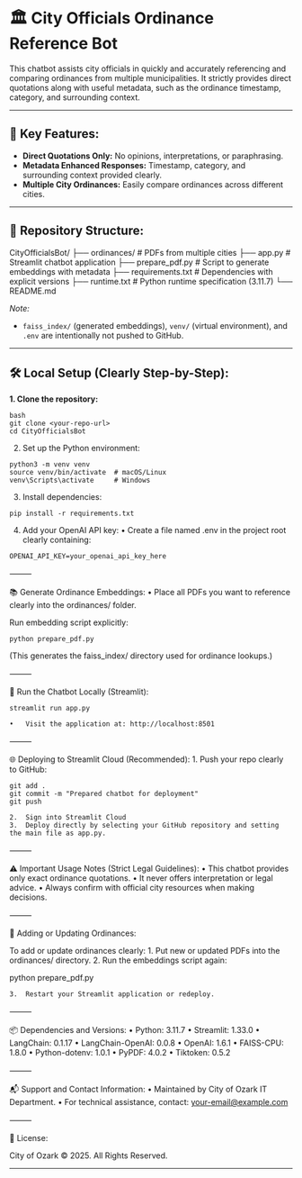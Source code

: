 
# 🏛️ City Officials Ordinance Reference Bot

This chatbot assists city officials in quickly and accurately referencing and comparing ordinances from multiple municipalities. It strictly provides direct quotations along with useful metadata, such as the ordinance timestamp, category, and surrounding context.

---

## 🚩 **Key Features:**

- **Direct Quotations Only:** No opinions, interpretations, or paraphrasing.
- **Metadata Enhanced Responses:** Timestamp, category, and surrounding context provided clearly.
- **Multiple City Ordinances:** Easily compare ordinances across different cities.

---

## 📂 **Repository Structure:**

CityOfficialsBot/
├── ordinances/              # PDFs from multiple cities
├── app.py                   # Streamlit chatbot application
├── prepare_pdf.py           # Script to generate embeddings with metadata
├── requirements.txt         # Dependencies with explicit versions
├── runtime.txt              # Python runtime specification (3.11.7)
└── README.md

*Note:*  
- `faiss_index/` (generated embeddings), `venv/` (virtual environment), and `.env` are intentionally not pushed to GitHub.

---

## 🛠️ **Local Setup (Clearly Step-by-Step):**

**1. Clone the repository:**
```
bash
git clone <your-repo-url>
cd CityOfficialsBot
```
2. Set up the Python environment:
```
python3 -m venv venv
source venv/bin/activate  # macOS/Linux
venv\Scripts\activate     # Windows
```
3. Install dependencies:
```
pip install -r requirements.txt
```
4. Add your OpenAI API key:
	•	Create a file named .env in the project root clearly containing:
```
OPENAI_API_KEY=your_openai_api_key_here
```


⸻

📚 Generate Ordinance Embeddings:
	•	Place all PDFs you want to reference clearly into the ordinances/ folder.

Run embedding script explicitly:
```
python prepare_pdf.py
```
(This generates the faiss_index/ directory used for ordinance lookups.)

⸻

🚀 Run the Chatbot Locally (Streamlit):
```
streamlit run app.py
```
	•	Visit the application at: http://localhost:8501

⸻

🌐 Deploying to Streamlit Cloud (Recommended):
	1.	Push your repo clearly to GitHub:
```
git add .
git commit -m "Prepared chatbot for deployment"
git push
```
	2.	Sign into Streamlit Cloud
	3.	Deploy directly by selecting your GitHub repository and setting the main file as app.py.

⸻

⚠️ Important Usage Notes (Strict Legal Guidelines):
	•	This chatbot provides only exact ordinance quotations.
	•	It never offers interpretation or legal advice.
	•	Always confirm with official city resources when making decisions.

⸻

📌 Adding or Updating Ordinances:

To add or update ordinances clearly:
	1.	Put new or updated PDFs into the ordinances/ directory.
	2.	Run the embeddings script again:

python prepare_pdf.py

	3.	Restart your Streamlit application or redeploy.

⸻

📦 Dependencies and Versions:
	•	Python: 3.11.7
	•	Streamlit: 1.33.0
	•	LangChain: 0.1.17
	•	LangChain-OpenAI: 0.0.8
	•	OpenAI: 1.6.1
	•	FAISS-CPU: 1.8.0
	•	Python-dotenv: 1.0.1
	•	PyPDF: 4.0.2
	•	Tiktoken: 0.5.2

⸻

📬 Support and Contact Information:
	•	Maintained by City of Ozark IT Department.
	•	For technical assistance, contact: your-email@example.com

⸻

📝 License:

City of Ozark © 2025. All Rights Reserved.

---
